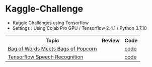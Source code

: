# Kaggle-Challenge
<ul>
  <li>Kaggle Challenges using Tensorflow</li>
  <li>Settings : Using Colab Pro GPU / Tensorflow 2.4.1 / Python 3.7.10</li>
</ul>

<table>
  <tr>
    <th>Topic</th>
    <th>Review</th>
    <th>Code</th>
  </tr>
  <tr>
    <td><a href="https://www.kaggle.com/c/word2vec-nlp-tutorial">Bag of Words Meets Bags of Popcorn</a></td>
    <td><a href=""></a></td>
    <td><a href="https://github.com/Jieun1018/Kaggle-Challenge/blob/main/Bag_of_Words_Meets_Bags_of_Popcorn.ipynb">code</a></td>
  </tr>
  <tr>
    <td><a href="https://www.kaggle.com/c/tensorflow-speech-recognition-challenge">Tensorflow Speech Recognition</a></td>
    <td><a href=""></a></td>
    <td><a href="https://github.com/Jieun1018/Kaggle-Challenge/blob/main/Tensorflow_Speech_Recognition.ipynb">code</a></td>
  </tr>
</table>
